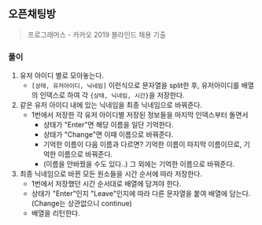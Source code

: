 ## 오픈채팅방
> 프로그래머스 - 카카오 2019 블라인드 채용 기출

### 풀이
1. 유저 아이디 별로 모아놓는다. 
   - `[상태, 유저아이디, 닉네임]` 이런식으로 문자열을 split한 후, 유저아이디를 배열의 인덱스로 하여 각 `{상태, 닉네임, 시간}`을 저장한다. 
2. 같은 유저 아이디 내에 있는 닉네임을 최종 닉네임으로 바꿔준다. 
   - 1번에서 저장한 각 유저 아이디별 저장된 정보들을 마지막 인덱스부터 돌면서 
     - 상태가 "Enter"면 해당 이름을 일단 기억한다. 
     - 상태가 "Change"면 이때 이름으로 바꿔준다. 
     - 기억한 이름이 다음 이름과 다르면? 기억한 이름이 마지막 이름이므로, 기억한 이름으로 바꿔준다. 
     - (이름을 안바꿨을 수도 있다..) 그 외에는 기억한 이름으로 바꿔준다. 
3. 최종 닉네임으로 바뀐 모든 원소들을 시간 순서에 따라 저장한다. 
   - 1번에서 저장했던 시간 순서대로 배열에 담겨야 한다.
   - 상태가 "Enter"인지 "Leave"인지에 따라 다른 문자열을 붙여 배열에 담는다. (Change는 상관없으니 continue)  
   - 배열을 리턴한다.
